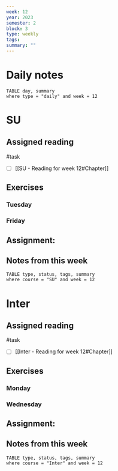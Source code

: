 ```yaml
---
week: 12
year: 2023
semester: 2
block: 3
type: weekly 
tags: 
summary: ""
---
```

# Daily notes
```dataview
TABLE day, summary 
where type = "daily" and week = 12
```
# SU
## Assigned reading
#task
 - [ ] [[SU - Reading for week 12#Chapter]]
## Exercises 
### Tuesday 
### Friday
## Assignment:

## Notes from this week
```dataview
TABLE type, status, tags, summary
where course = "SU" and week = 12
```

# Inter
## Assigned reading
#task
 - [ ] [[Inter - Reading for week 12#Chapter]]

## Exercises 
### Monday
### Wednesday 
## Assignment:

## Notes from this week
```dataview
TABLE type, status, tags, summary
where course = "Inter" and week = 12
```

